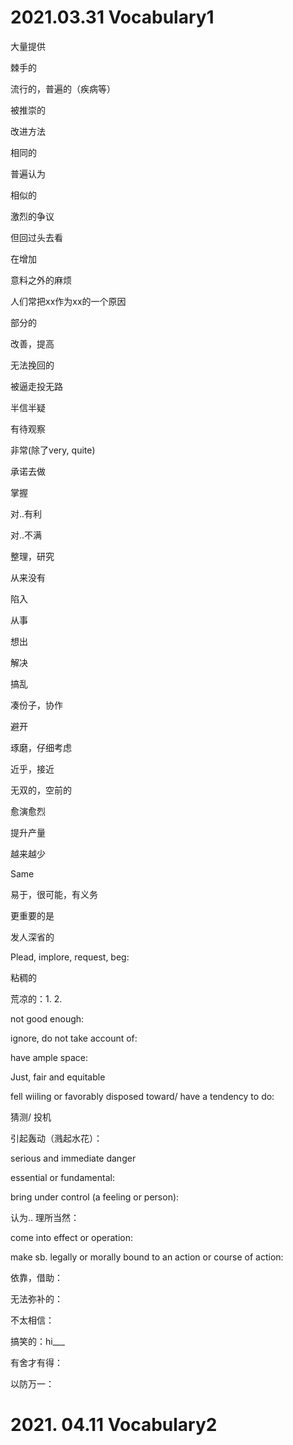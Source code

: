 # **2021.03.31 Vocabulary1**

大量提供

棘手的			

流行的，普遍的（疾病等）	

被推崇的					

改进方法		

相同的		

普遍认为	

相似的

激烈的争议

但回过头去看

在增加

意料之外的麻烦

人们常把xx作为xx的一个原因

部分的

改善，提高

无法挽回的

被逼走投无路

半信半疑

有待观察

非常(除了very, quite)

承诺去做

掌握

对..有利

对..不满

整理，研究

从来没有

陷入

从事

想出

解决

搞乱

凑份子，协作

避开

琢磨，仔细考虑

近乎，接近

无双的，空前的

愈演愈烈

提升产量

越来越少

Same 

易于，很可能，有义务

更重要的是

发人深省的

Plead, implore, request, beg: 

粘稠的

荒凉的：1.        			              2.   

not good enough:

ignore, do not take account of:

have ample space:

Just, fair and equitable

fell wiiling or favorably disposed toward/ have a tendency to do:

猜测/ 投机

引起轰动（溅起水花）：

serious and immediate danger

essential or fundamental:

bring under control (a feeling or person):

认为.. 理所当然：

come into effect or operation:

make sb. legally or morally bound to an action or course of action: 

依靠，借助：

无法弥补的：

不太相信：

搞笑的：hi___

有舍才有得：

以防万一：

# **2021. 04.11  Vocabulary2**





































